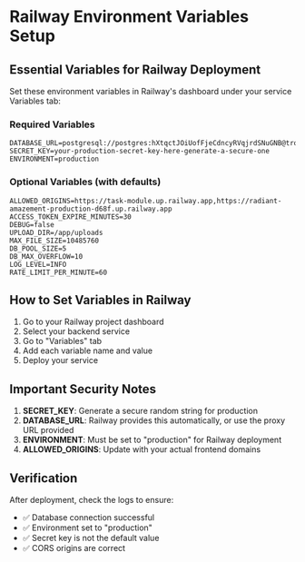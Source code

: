 # Railway Environment Variables Setup

## Essential Variables for Railway Deployment

Set these environment variables in Railway's dashboard under your service Variables tab:

### Required Variables
```
DATABASE_URL=postgresql://postgres:hXtqctJOiUofFjeCdncyRVqjrdSNuGNB@trolley.proxy.rlwy.net:38780/railway
SECRET_KEY=your-production-secret-key-here-generate-a-secure-one
ENVIRONMENT=production
```

### Optional Variables (with defaults)
```
ALLOWED_ORIGINS=https://task-module.up.railway.app,https://radiant-amazement-production-d68f.up.railway.app
ACCESS_TOKEN_EXPIRE_MINUTES=30
DEBUG=false
UPLOAD_DIR=/app/uploads
MAX_FILE_SIZE=10485760
DB_POOL_SIZE=5
DB_MAX_OVERFLOW=10
LOG_LEVEL=INFO
RATE_LIMIT_PER_MINUTE=60
```

## How to Set Variables in Railway

1. Go to your Railway project dashboard
2. Select your backend service
3. Go to "Variables" tab
4. Add each variable name and value
5. Deploy your service

## Important Security Notes

1. **SECRET_KEY**: Generate a secure random string for production
2. **DATABASE_URL**: Railway provides this automatically, or use the proxy URL provided
3. **ENVIRONMENT**: Must be set to "production" for Railway deployment
4. **ALLOWED_ORIGINS**: Update with your actual frontend domains

## Verification

After deployment, check the logs to ensure:
- ✅ Database connection successful
- ✅ Environment set to "production"
- ✅ Secret key is not the default value
- ✅ CORS origins are correct
